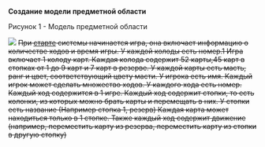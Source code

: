 **Создание модели предметной области**

Рисунок 1 - Модель предметной области

![](images/domain-model.png)
<strike>
При <u>старте</u> системы начинается игра, она включает информацию о количестве ходов и время игры.
У каждой колоды есть номер.1 Игра включает 1 колоду карт.
Каждая колода содержит 52 карты,45 карт в стопках от 1 до 9 карт и 7 карт в резерве. У каждой карты есть масть, ранг и цвет, соответствующий цвету масти.
У игрока есть имя. Каждый игрок может сделать множество ходов.
У каждого хода есть номер. Каждый ход содержится в 1 игре.
Каждый ход содержит стопки, то есть колонки, из которых можно брать карты и перемещать в них.
У стопки есть название (Например стопка 1, резерв)
Каждая карта может находиться только в 1 стопке.
Также каждый ход содержит движение (например, переместить карту из резерва, переместить карту из стопки в другую стопку) 
</strike>
